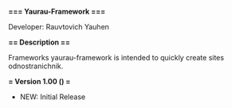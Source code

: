 **=== Yaurau-Framework ===**

Developer: Rauvtovich Yauhen

**== Description ==**

Frameworks yaurau-framework is intended to quickly create sites odnostranichnik.

**= Version 1.00 () =**
* NEW: Initial Release

